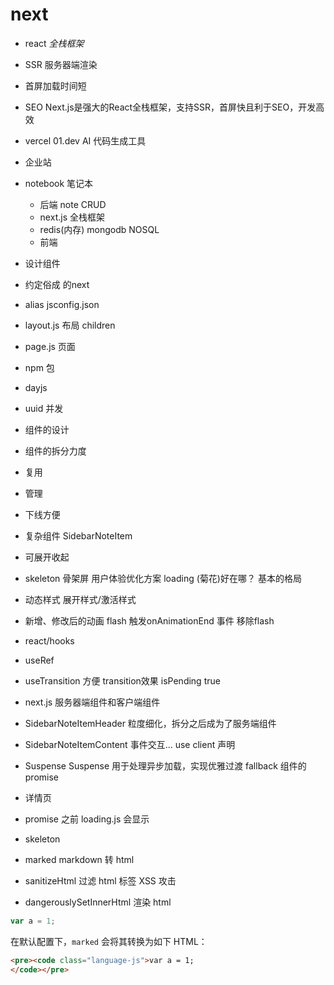 # next
- react *全栈框架*
 - SSR 服务器端渲染
  - 首屏加载时间短
  - SEO
  Next.js是强大的React全栈框架，支持SSR，首屏快且利于SEO，开发高效
- vercel
 01.dev AI 代码生成工具
 - 企业站

- notebook 笔记本
  - 后端 note CRUD
   - next.js 全栈框架
   - redis(内存) mongodb NOSQL 
   - 前端


- 设计组件


- 约定俗成 的next
 - alias jsconfig.json
 - layout.js 布局
  children
 - page.js 页面

- npm 包
 - dayjs
 - uuid 并发

- 组件的设计
 - 组件的拆分力度
  - 复用
  - 管理
  - 下线方便
 - 复杂组件
 SidebarNoteItem
  - 可展开收起
  - skeleton 骨架屏
  用户体验优化方案
  loading (菊花)好在哪？ 基本的格局
- 动态样式 展开样式/激活样式
- 新增、修改后的动画 flash 
 触发onAnimationEnd 事件 移除flash

 - react/hooks
  - useRef
  - useTransition 方便  transition效果 isPending true

- next.js 服务器端组件和客户端组件
 - SidebarNoteItemHeader 粒度细化，拆分之后成为了服务端组件
 - SidebarNoteItemContent 事件交互... use client 声明
  
- Suspense
Suspense 用于处理异步加载，实现优雅过渡
fallback
组件的 promise 


- 详情页
 - promise 之前 loading.js 会显示
 - skeleton 
 - marked markdown  转 html
 - sanitizeHtml 过滤 html 标签 XSS 攻击
 - dangerouslySetInnerHtml 渲染 html 
  ```js
  var a = 1;
  ```
在默认配置下，`marked` 会将其转换为如下 HTML：

```html
<pre><code class="language-js">var a = 1;
</code></pre>


